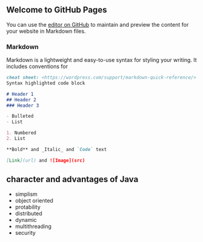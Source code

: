 ## Welcome to GitHub Pages

You can use the [editor on GitHub](https://github.com/Yiyuan-Yang/yiyuan.github.io/edit/gh-pages/index.md) to maintain and preview the content for your website in Markdown files.

### Markdown

Markdown is a lightweight and easy-to-use syntax for styling your writing. It includes conventions for

```markdown
cheat sheet: <https://wordpress.com/support/markdown-quick-reference/>
Syntax highlighted code block

# Header 1
## Header 2
### Header 3

- Bulleted
- List

1. Numbered
2. List

**Bold** and _Italic_ and `Code` text

[Link](url) and ![Image](src)
```
## character and advantages of Java
- simplism
- object oriented
- protability
- distributed
- dynamic
- multithreading
- security
























